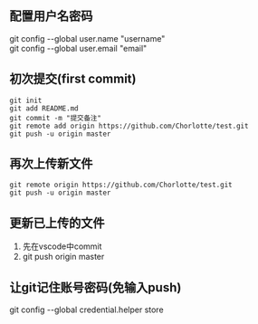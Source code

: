## 配置用户名密码

git config --global user.name  "username"  
git config --global user.email  "email"

## 初次提交(first commit)

    git init
    git add README.md
    git commit -m "提交备注"
    git remote add origin https://github.com/Chorlotte/test.git
    git push -u origin master
                
## 再次上传新文件

    git remote origin https://github.com/Chorlotte/test.git
    git push -u origin master

## 更新已上传的文件

1. 先在vscode中commit
1. git push origin master

## 让git记住账号密码(免输入push)

git config --global credential.helper store


